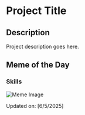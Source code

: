 # Project Title

## Description

Project description goes here.

## Meme of the Day

### Skills
![Meme Image](https://i.redd.it/sj9yahfnai4f1.gif)

Updated on: [6/5/2025]